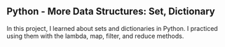 ## Python - More Data Structures: Set, Dictionary

In this project, I learned about sets and dictionaries in Python. I practiced using them with the lambda, map, filter, and reduce methods.
